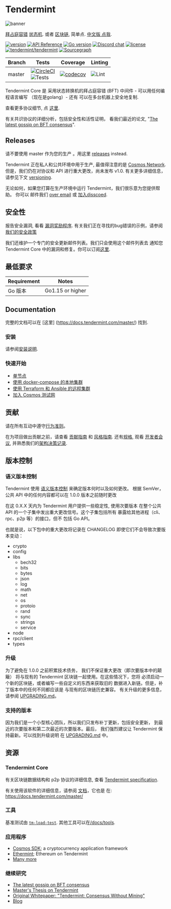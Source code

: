 # Tendermint

![banner](docs/tendermint-core-image.jpg)

[拜占庭容错](https://en.wikipedia.org/wiki/Byzantine_fault_tolerance)
[状态机](https://en.wikipedia.org/wiki/State_machine_replication).
或者 [区块链](<https://en.wikipedia.org/wiki/Blockchain_(database)>), 简单点.
[中文版 点我](<https://en.wikipedia.org/wiki/Blockchain_(database)>).

[![version](https://img.shields.io/github/tag/tendermint/tendermint.svg)](https://github.com/tendermint/tendermint/releases/latest)
[![API Reference](https://camo.githubusercontent.com/915b7be44ada53c290eb157634330494ebe3e30a/68747470733a2f2f676f646f632e6f72672f6769746875622e636f6d2f676f6c616e672f6764646f3f7374617475732e737667)](https://pkg.go.dev/github.com/tendermint/tendermint)
[![Go version](https://img.shields.io/badge/go-1.15-blue.svg)](https://github.com/moovweb/gvm)
[![Discord chat](https://img.shields.io/discord/669268347736686612.svg)](https://discord.gg/AzefAFd)
[![license](https://img.shields.io/github/license/tendermint/tendermint.svg)](https://github.com/tendermint/tendermint/blob/master/LICENSE)
[![tendermint/tendermint](https://tokei.rs/b1/github/tendermint/tendermint?category=lines)](https://github.com/tendermint/tendermint)
[![Sourcegraph](https://sourcegraph.com/github.com/tendermint/tendermint/-/badge.svg)](https://sourcegraph.com/github.com/tendermint/tendermint?badge)

| Branch | Tests                                                                                                                                                                                                                                                  | Coverage                                                                                                                             | Linting                                                                    |
| ------ | ------------------------------------------------------------------------------------------------------------------------------------------------------------------------------------------------------------------------------------------------------ | ------------------------------------------------------------------------------------------------------------------------------------ | -------------------------------------------------------------------------- |
| master | [![CircleCI](https://circleci.com/gh/tendermint/tendermint/tree/master.svg?style=shield)](https://circleci.com/gh/tendermint/tendermint/tree/master) </br> ![Tests](https://github.com/tendermint/tendermint/workflows/Tests/badge.svg?branch=master) | [![codecov](https://codecov.io/gh/tendermint/tendermint/branch/master/graph/badge.svg)](https://codecov.io/gh/tendermint/tendermint) | ![Lint](https://github.com/tendermint/tendermint/workflows/Lint/badge.svg) |

Tendermint Core 是 采用状态转换机的拜占庭容错 (BFT) 中间件 - 可以用任何编程语言编写 （现在是golang）-
还有 可以在多台机器上安全地复制.

查看更多协议细节, 点  [这里](https://github.com/tendermint/spec).

有关共识协议的详细分析，包括安全性和活性证明，
看我们最近的论文, "[The latest gossip on BFT consensus](https://arxiv.org/abs/1807.04938)".

## Releases

请不要使用 master 作为您的生产 。用这里 [releases](https://github.com/tendermint/tendermint/releases) instead.

Tendermint 正在私人和公共环境中用于生产,
最值得注意的是 [Cosmos Network](https://cosmos.network/).
但是，我们仍在对协议和 API 进行重大更改，尚未发布 v1.0.
有关更多详细信息，请参见下文 [versioning](#versioning).

无论如何，如果您打算在生产环境中运行 Tendermint，我们很乐意为您提供帮助。 你可以
邮件我们 [over email](mailto:hello@interchain.berlin) 或 [加入disscoed](https://discord.gg/AzefAFd).

## 安全性

报告安全漏洞, 看看 [漏洞奖励程序](https://hackerone.com/tendermint). 
有关我们正在寻找的bug错误的示例，请参阅 [我们的安全政策](SECURITY.md)

我们还维护一个专门的安全更新邮件列表。我们只会使用这个邮件列表去
通知您 Tendermint Core 中的漏洞和修复。你可以订阅[这里](http://eepurl.com/gZ5hQD).

## 最低要求

| Requirement | Notes            |
| ----------- | ---------------- |
| Go 版本  | Go1.15 or higher |

## Documentation

完整的文档可以在 [这里] (https://docs.tendermint.com/master/) 找到.

### 安装

请参阅[安装说明](/docs/introduction/install.md).

### 快速开始

- [单节点](/docs/introduction/quick-start.md)
- [使用 docker-compose 的本地集群](/docs/networks/docker-compose.md)
- [使用 Terraform 和 Ansible 的远程集群](/docs/networks/terraform-and-ansible.md)
- [加入 Cosmos 测试网](https://cosmos.network/testnet)

## 贡献

请在所有互动中遵守[行为准则](CODE_OF_CONDUCT.md)。

在为项目做出贡献之前，请查看 [贡献指南](CONTRIBUTING.md)
和 [风格指南](STYLE_GUIDE.md). 
还有[规格](https://github.com/tendermint/spec), 观看 [开发者会议](/docs/DEV_SESSIONS.md), 
并熟悉我们的[架构决策记录](https://github.com/tendermint/tendermint/tree/master/docs/architecture).

## 版本控制

### 语义版本控制

Tendermint 使用 [语义版本控制](http://semver.org/) 来确定版本何时以及如何更改。
根据 SemVer，公共 API 中的任何内容都可以在 1.0.0 版本之前随时更改

在这 0.X.X 天内为 Tendermint 用户提供一些稳定性, 使用次要版本
在整个公共 API 的一个子集中发出重大更改信号。这个子集包括所有
暴露给其他进程（cli、rpc、p2p 等）的接口，但不
包括 Go API。

也就是说，以下包中的重大更改将记录在
CHANGELOG 即使它们不会导致次要版本变动：

- crypto
- config
- libs
    - bech32
    - bits
    - bytes
    - json
    - log
    - math
    - net
    - os
    - protoio
    - rand
    - sync
    - strings
    - service
- node
- rpc/client
- types

### 升级
为了避免在 1.0.0 之前积累技术债务，
我们不保证重大更改（即次要版本中的颠簸）
将与现有的 Tendermint 区块链一起使用。在这些情况下，您将
必须启动一个新的区块链，或者编写一些自定义的东西来获取旧的
数据进入新链。但是，补丁版本中的任何不同都应该是
与现有的区块链历史兼容。
有关升级的更多信息，请参阅 [UPGRADING.md](./UPGRADING.md)。

### 支持的版本

因为我们是一个小型核心团队，所以我们只发布补丁更新，包括安全更新，
到最近的次要版本和第二次最近的次要版本。最后，
我们强烈建议让 Tendermint 保持最新。可以找到升级说明
在 [UPGRADING.md](./UPGRADING.md) 中。

## 资源

### Tendermint Core

有关区块链数据结构和 p2p 协议的详细信息, 查看
[Tendermint specification](https://docs.tendermint.com/master/spec/).

有关使用该软件的详细信息，请参阅 [文档](/docs/)，它也是
在: <https://docs.tendermint.com/master/>

### 工具

基准测试由 [`tm-load-test`](https://github.com/informalsystems/tm-load-test).
其他工具可以在[/docs/tools](/docs/tools).

### 应用程序

- [Cosmos SDK](http://github.com/cosmos/cosmos-sdk); a cryptocurrency application framework
- [Ethermint](http://github.com/cosmos/ethermint); Ethereum on Tendermint
- [Many more](https://tendermint.com/ecosystem)

### 继续研究
- [The latest gossip on BFT consensus](https://arxiv.org/abs/1807.04938)
- [Master's Thesis on Tendermint](https://atrium.lib.uoguelph.ca/xmlui/handle/10214/9769)
- [Original Whitepaper: "Tendermint: Consensus Without Mining"](https://tendermint.com/static/docs/tendermint.pdf)
- [Blog](https://blog.cosmos.network/tendermint/home)
